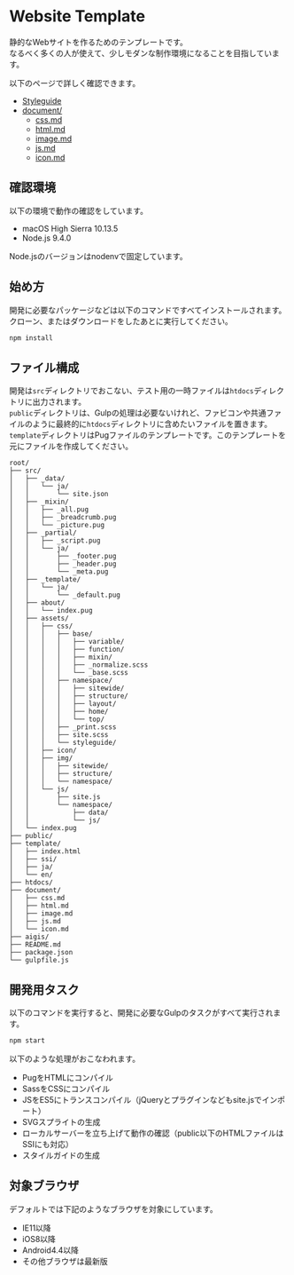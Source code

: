# Website Template
静的なWebサイトを作るためのテンプレートです。  
なるべく多くの人が使えて、少しモダンな制作環境になることを目指しています。

以下のページで詳しく確認できます。

- [Styleguide](https://manabuyasuda-website-template.netlify.com/styleguide/)
- [document/](document/)
  - [css.md](document/css.md)
  - [html.md](document/html.md)
  - [image.md](document/image.md)
  - [js.md](document/js.md)
  - [icon.md](document/icon.md)


## 確認環境
以下の環境で動作の確認をしています。

- macOS High Sierra 10.13.5
- Node.js 9.4.0

Node.jsのバージョンはnodenvで固定しています。


## 始め方
開発に必要なパッケージなどは以下のコマンドですべてインストールされます。クローン、またはダウンロードをしたあとに実行してください。

```bash
npm install
```

## ファイル構成
開発は`src`ディレクトリでおこない、テスト用の一時ファイルは`htdocs`ディレクトリに出力されます。  
`public`ディレクトリは、Gulpの処理は必要ないけれど、ファビコンや共通ファイルのように最終的に`htdocs`ディレクトリに含めたいファイルを置きます。  
`template`ディレクトリはPugファイルのテンプレートです。このテンプレートを元にファイルを作成してください。

```
root/
├── src/
│   ├── _data/
│   │   └── ja/
│   │       └── site.json
│   ├── _mixin/
│   │   ├── _all.pug
│   │   ├── _breadcrumb.pug
│   │   └── _picture.pug
│   ├── _partial/
│   │   ├── _script.pug
│   │   └── ja/
│   │       ├── _footer.pug
│   │       ├── _header.pug
│   │       └── _meta.pug
│   ├── _template/
│   │   └── ja/
│   │       └── _default.pug
│   ├── about/
│   │   └── index.pug
│   ├── assets/
│   │   ├── css/
│   │   │   ├── base/
│   │   │   │   ├── variable/
│   │   │   │   ├── function/
│   │   │   │   ├── mixin/
│   │   │   │   ├── _normalize.scss
│   │   │   │   └── _base.scss
│   │   │   ├── namespace/
│   │   │   │   ├── sitewide/
│   │   │   │   ├── structure/
│   │   │   │   ├── layout/
│   │   │   │   ├── home/
│   │   │   │   └── top/
│   │   │   ├── _print.scss
│   │   │   ├── site.scss
│   │   │   └── styleguide/
│   │   ├── icon/
│   │   ├── img/
│   │   │   ├── sitewide/
│   │   │   ├── structure/
│   │   │   └── namespace/
│   │   └── js/
│   │       ├── site.js
│   │       └── namespace/
│   │           ├── data/
│   │           └── js/
│   └── index.pug
├── public/
├── template/
│   ├── index.html
│   ├── ssi/
│   ├── ja/
│   └── en/
├── htdocs/
├── document/
│   ├── css.md
│   ├── html.md
│   ├── image.md
│   ├── js.md
│   └── icon.md
├── aigis/
├── README.md
├── package.json
└── gulpfile.js
```

## 開発用タスク
以下のコマンドを実行すると、開発に必要なGulpのタスクがすべて実行されます。

```bash
npm start
```

以下のような処理がおこなわれます。

- PugをHTMLにコンパイル
- SassをCSSにコンパイル
- JSをES5にトランスコンパイル（jQueryとプラグインなどもsite.jsでインポート）
- SVGスプライトの生成
- ローカルサーバーを立ち上げて動作の確認（public以下のHTMLファイルはSSIにも対応）
- スタイルガイドの生成

## 対象ブラウザ
デフォルトでは下記のようなブラウザを対象にしています。

- IE11以降
- iOS8以降
- Android4.4以降
- その他ブラウザは最新版
